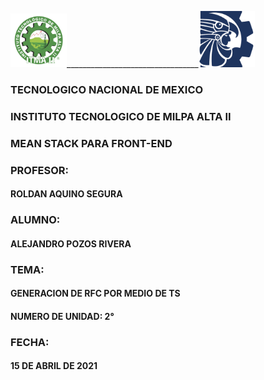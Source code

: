 <img src="img/itma.png" width="90">_________________________________<img src="img/tec.png" width="90">

### TECNOLOGICO NACIONAL DE MEXICO
### INSTITUTO TECNOLOGICO DE MILPA ALTA II
### MEAN STACK PARA FRONT-END
### PROFESOR:
#### ROLDAN AQUINO SEGURA 
### ALUMNO:
#### ALEJANDRO POZOS RIVERA
### TEMA:
#### GENERACION DE RFC POR MEDIO DE TS
#### NUMERO DE UNIDAD: 2°
### FECHA: 
#### 15 DE ABRIL DE 2021


<br>
<br>
<br>
<br>